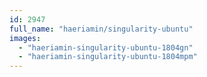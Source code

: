 ```yaml
---
id: 2947
full_name: "haeriamin/singularity-ubuntu"
images: 
  - "haeriamin-singularity-ubuntu-1804gn"
  - "haeriamin-singularity-ubuntu-1804mpm"
---
```

